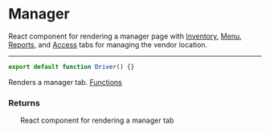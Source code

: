 # Manager
React component for rendering a manager page with [Inventory](./Inventory.md), [Menu](./Menu.md), [Reports](./Reports.md), and [Access](./Access.md) tabs for managing the vendor location.

-----

```js
export default function Driver() {}
```
Renders a manager tab. [Functions](./ManagerComponent.md)
### Returns 
&nbsp;&nbsp;&nbsp;&nbsp;&nbsp;&nbsp;React component for rendering a manager tab
